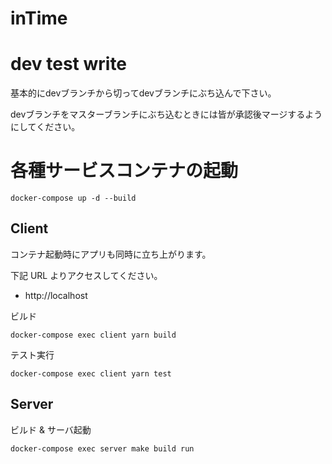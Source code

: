 # inTime
# dev test write
基本的にdevブランチから切ってdevブランチにぶち込んで下さい。

devブランチをマスターブランチにぶち込むときには皆が承認後マージするようにしてください。

# 各種サービスコンテナの起動

```shell
docker-compose up -d --build
```

## Client

コンテナ起動時にアプリも同時に立ち上がります。

下記 URL よりアクセスしてください。

- http://localhost

ビルド

```shell
docker-compose exec client yarn build
```

テスト実行

```shell
docker-compose exec client yarn test
```

## Server

ビルド & サーバ起動

```shell
docker-compose exec server make build run
```
